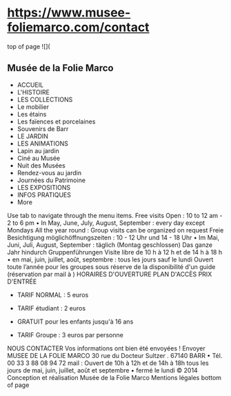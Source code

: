 # https://www.musee-foliemarco.com/contact

top of page
![](
## Musée de la Folie Marco
 * ACCUEIL
 * L'HISTOIRE
 * LES COLLECTIONS
 * Le mobilier
 * Les étains
 * Les faïences et porcelaines
 * Souvenirs de Barr
 * LE JARDIN
 * LES ANIMATIONS
 * Lapin au jardin
 * Ciné au Musée
 * Nuit des Musées
 * Rendez-vous au jardin
 * Journées du Patrimoine
 * LES EXPOSITIONS
 * INFOS PRATIQUES
 * More

Use tab to navigate through the menu items.
Free visits
Open : 10 to 12 am - 2 to 6 pm 
• In May, June, July, August, September : every day except Mondays
All the year round : Group visits can be organized on request
Freie Besichtigung möglichöffnungszeiten : 10 - 12 Uhr und 14 - 18 Uhr 
• Im Mai, Juni, Juli, August, September : täglich (Montag geschlossen)
Das ganze Jahr hindurch Gruppenführungen
Visite libre 
de 10 h à 12 h et de 14 h à 18 h 
• en mai, juin, juillet, août, septembre : tous les jours sauf le lundi
Ouvert toute l’année pour les groupes sous réserve de la disponibilité d'un guide (réservation par mail à )
HORAIRES D'OUVERTURE
PLAN D'ACCÈS
PRIX D'ENTRÉE
 * TARIF NORMAL : 5 euros
 * TARIF étudiant : 2 euros
 * GRATUIT pour les enfants jusqu'à 16 ans

 * TARIF Groupe : 3 euros par personne

NOUS CONTACTER
Vos informations ont bien été envoyées !
Envoyer
MUSEE DE LA FOLIE MARCO
30 rue du Docteur Sultzer . 67140 BARR • Tél. 00 33 3 88 08 94 72
mail : 
Ouvert de 10h à 12h et de 14h à 18h
tous les jours de mai, juin, juillet, août et septembre • fermé le lundi
© 2014 Conception et réalisation Musée de la Folie Marco
Mentions légales
bottom of page
